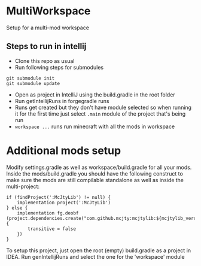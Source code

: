 # MultiWorkspace
Setup for a multi-mod workspace

## Steps to run in intellij
- Clone this repo as usual
- Run following steps for submodules
```
git submodule init
git submodule update
```
- Open as project in IntelliJ using the build.gradle in the root folder
- Run getIntellijRuns in forgegradle runs
- Runs get created but they don't have module selected so when running it for the first time just select `.main` module of the project that's being run
- `workspace ...` runs run minecraft with all the mods in workspace
# Additional mods setup
Modify settings.gradle as well as workspace/build.gradle for all your mods.
Inside the mods/build.gradle you should have the following construct to make sure the mods are still compilable standalone as well as inside the multi-project:

    if (findProject(':McJtyLib') != null) {
        implementation project(':McJtyLib')
    } else {
        implementation fg.deobf (project.dependencies.create("com.github.mcjty:mcjtylib:${mcjtylib_version}") {
            transitive = false
        })
    }

To setup this project, just open the root (empty) build.gradle as a project in IDEA. Run genIntellijRuns and select the one for the 'workspace' module
